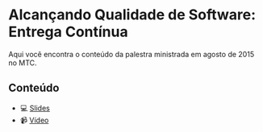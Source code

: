 # Alcançando Qualidade de Software: Entrega Contínua

Aqui você encontra o conteúdo da palestra ministrada em agosto de 2015 no MTC.

## Conteúdo

- :computer: [Slides](https://www2.slideshare.net/samantacicilia/minas-testing-conference-entrega-contnua)
- :video_camera: [Vídeo](https://youtu.be/3nYUpPZ_6QA)
